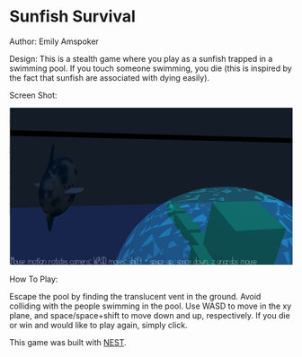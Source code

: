 # Sunfish Survival
Author: Emily Amspoker

Design: This is a stealth game where you play as a sunfish trapped in a swimming pool. If you touch someone swimming, you die (this is inspired by the fact that sunfish are associated with dying easily).

Screen Shot:

![Screen Shot](screenshot.png)

How To Play:

Escape the pool by finding the translucent vent in the ground. Avoid colliding with the people swimming in the pool. Use WASD to move in the xy plane, and space/space+shift to move down and up, respectively. If you die or win and would like to play again, simply click.

This game was built with [NEST](NEST.md).
